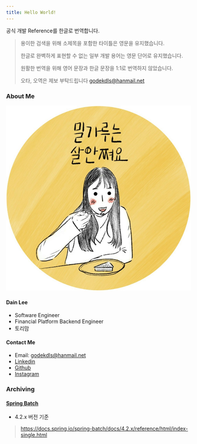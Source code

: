 ```yaml
---
title: Hello World!
---
```


공식 개발 Reference를 한글로 번역합니다.

> 용이한 검색을 위해 소제목을 포함한 타이틀은 영문을 유지했습니다.
>
> 한글로 완벽하게 표현할 수 없는 일부 개발 용어는 영문 단어로 유지했습니다.
>
> 원활한 번역을 위해 영어 문장과 한글 문장을 1:1로 번역하지 않았습니다.
>
> 오타, 오역은 제보 부탁드립니다 godekdls@hanmail.net

### About Me

![profile](./images/profile.jpeg/)

#### Dain Lee
- Software Engineer
- Financial Platform Backend Engineer
- 토리맘

#### Contact Me
- Email: godekdls@hanmail.net
- [Linkedin](https://www.linkedin.com/in/%EB%8B%A4%EC%9D%B8-%EC%9D%B4-844604103/)
- [Github](https://github.com/godekdls)
- [Instagram](https://www.instagram.com/dainy_bt)

### Archiving

#### [Spring Batch](https://godekdls.github.io/Spring%20Batch/contents/)

- 4.2.x 버전 기준

> https://docs.spring.io/spring-batch/docs/4.2.x/reference/html/index-single.html

